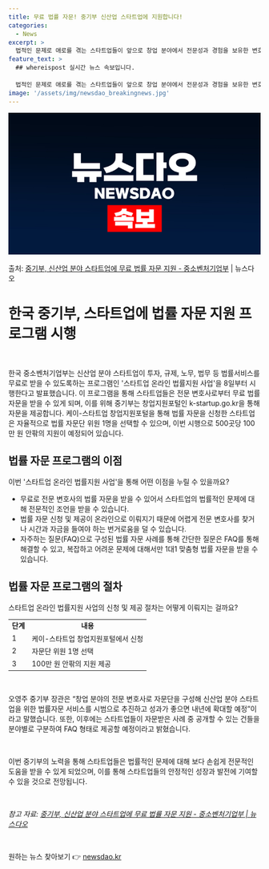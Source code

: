 ```yaml
---
title: 무료 법률 자문! 중기부 신산업 스타트업에 지원합니다!
categories:
  - News
excerpt: >
  법적인 문제로 애로를 겪는 스타트업들이 앞으로 창업 분야에서 전문성과 경험을 보유한 변호사들로부터 무료로 법…
feature_text: >
  ## whereispost 실시간 뉴스 속보입니다.

  법적인 문제로 애로를 겪는 스타트업들이 앞으로 창업 분야에서 전문성과 경험을 보유한 변호사들로부터 무료로 법…
image: '/assets/img/newsdao_breakingnews.jpg'
---
```


![뉴스다오 속보](/assets/img/newsdao_breakingnews.jpg)

<p>출처: <a href="https://newsdao.kr/3529" rel="dofollow">중기부, 신산업 분야 스타트업에 무료 법률 자문 지원 - 중소벤처기업부</a> | 뉴스다오</p>

<h1 data-ke-size="size26">한국 중기부, 스타트업에 법률 자문 지원 프로그램 시행</h1>
<p data-ke-size="size16">&nbsp;</p>
한국 중소벤처기업부는 신산업 분야 스타트업이 투자, 규제, 노무, 법무 등 법률서비스를 무료로 받을 수 있도록하는 프로그램인 '스타트업 온라인 법률지원 사업'을 8일부터 시행한다고 발표했습니다. 이 프로그램을 통해 스타트업들은 전문 변호사로부터 무료 법률 자문을 받을 수 있게 되며, 이를 위해 중기부는 창업지원포털인 k-startup.go.kr을 통해 자문을 제공합니다. 케이-스타트업 창업지원포털을 통해 법률 자문을 신청한 스타트업은 자율적으로 법률 자문단 위원 1명을 선택할 수 있으며, 이번 시행으로 500곳당 100만 원 안팎의 지원이 예정되어 있습니다.</p>
<h2 data-ke-size="size26">법률 자문 프로그램의 이점</h2>
<p data-ke-size="size16">이번 '스타트업 온라인 법률지원 사업'을 통해 어떤 이점을 누릴 수 있을까요?</p>
<ul>
	<li>무료로 전문 변호사의 법률 자문을 받을 수 있어서 스타트업의 법률적인 문제에 대해 전문적인 조언을 받을 수 있습니다.</li>
	<li>법률 자문 신청 및 제공이 온라인으로 이뤄지기 때문에 어렵게 전문 변호사를 찾거나 시간과 자금을 들여야 하는 번거로움을 덜 수 있습니다.</li>
	<li>자주하는 질문(FAQ)으로 구성된 법률 자문 사례를 통해 간단한 질문은 FAQ를 통해 해결할 수 있고, 복잡하고 어려운 문제에 대해서만 1대1 맞춤형 법률 자문을 받을 수 있습니다.</li>
</ul>
<h2 data-ke-size="size26">법률 자문 프로그램의 절차</h2>
<p data-ke-size="size16">스타트업 온라인 법률지원 사업의 신청 및 제공 절차는 어떻게 이뤄지는 걸까요?</p>
<table>
	<tr>
		<td style="text-align: center; height: 17px;"><b>단계</b></td>
		<td style="text-align: center; height: 17px;"><b>내용</b></td>
	</tr>
	<tr>
		<td style="text-align: left;">1</td>
		<td style="text-align: left;">케이-스타트업 창업지원포털에서 신청</td>
	</tr>
	<tr>
		<td style="text-align: left;">2</td>
		<td style="text-align: left;">자문단 위원 1명 선택</td>
	</tr>
	<tr>
		<td style="text-align: left;">3</td>
		<td style="text-align: left;">100만 원 안팎의 지원 제공</td>
	</tr>
</table>
<p data-ke-size="size16">&nbsp;</p>
<p data-ke-size="size16">오영주 중기부 장관은 “창업 분야의 전문 변호사로 자문단을 구성해 신산업 분야 스타트업을 위한 법률자문 서비스를 시범으로 추진하고 성과가 좋으면 내년에 확대할 예정”이라고 말했습니다. 또한, 이후에는 스타트업들이 자문받은 사례 중 공개할 수 있는 건들을 분야별로 구분하여 FAQ 형태로 제공할 예정이라고 밝혔습니다.</p>
<p data-ke-size="size16">&nbsp;</p>
<p data-ke-size="size16">이번 중기부의 노력을 통해 스타트업들은 법률적인 문제에 대해 보다 손쉽게 전문적인 도움을 받을 수 있게 되었으며, 이를 통해 스타트업들의 안정적인 성장과 발전에 기여할 수 있을 것으로 전망됩니다.</p>
<p data-ke-size="size16">&nbsp;</p>
<p data-ke-size="size16"><i>참고 자료: <a href="https://newsdao.kr/3529">중기부, 신산업 분야 스타트업에 무료 법률 자문 지원 - 중소벤처기업부 | 뉴스다오</a></i></p>
<p data-ke-size="size16">&nbsp;</p> 

원하는 뉴스 찾아보기 👉 <a href="https://newsdao.kr" rel="dofollow">newsdao.kr</a>


